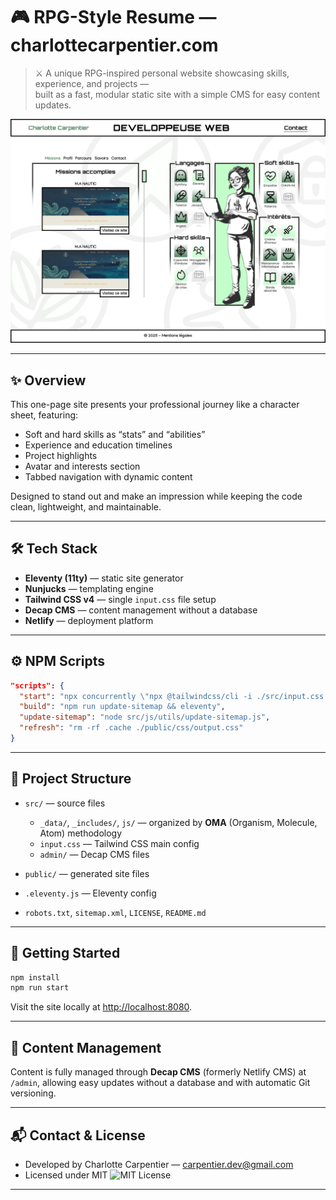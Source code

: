 # 🎮 RPG-Style Resume — charlottecarpentier.com

> ⚔️ A unique RPG-inspired personal website showcasing skills, experience, and projects —  
> built as a fast, modular static site with a simple CMS for easy content updates.

![Site preview](./public/assets/ui/preview.png)

---

## ✨ Overview

This one-page site presents your professional journey like a character sheet, featuring:

- Soft and hard skills as “stats” and “abilities”  
- Experience and education timelines  
- Project highlights  
- Avatar and interests section  
- Tabbed navigation with dynamic content

Designed to stand out and make an impression while keeping the code clean, lightweight, and maintainable.

---

## 🛠️ Tech Stack

- **Eleventy (11ty)** — static site generator  
- **Nunjucks** — templating engine  
- **Tailwind CSS v4** — single `input.css` file setup  
- **Decap CMS** — content management without a database  
- **Netlify** — deployment platform

---

## ⚙️ NPM Scripts

```json
"scripts": {
  "start": "npx concurrently \"npx @tailwindcss/cli -i ./src/input.css -o ./public/css/output.css --watch\" \"eleventy --serve --watch\"",
  "build": "npm run update-sitemap && eleventy",
  "update-sitemap": "node src/js/utils/update-sitemap.js",
  "refresh": "rm -rf .cache ./public/css/output.css"
}
````

---

## 📁 Project Structure

* `src/` — source files

  * `_data/`, `_includes/`, `js/` — organized by **OMA** (Organism, Molecule, Atom) methodology
  * `input.css` — Tailwind CSS main config
  * `admin/` — Decap CMS files
* `public/` — generated site files
* `.eleventy.js` — Eleventy config
* `robots.txt`, `sitemap.xml`, `LICENSE`, `README.md`

---

## 🚀 Getting Started

```bash
npm install
npm run start
```

Visit the site locally at [http://localhost:8080](http://localhost:8080).

---

## 📝 Content Management

Content is fully managed through **Decap CMS** (formerly Netlify CMS) at `/admin`,
allowing easy updates without a database and with automatic Git versioning.

---

## 📬 Contact & License

* Developed by Charlotte Carpentier — [carpentier.dev@gmail.com](mailto:carpentier.dev@gmail.com)
* Licensed under MIT
  ![MIT License](https://img.shields.io/badge/License-MIT-green.svg)

---
